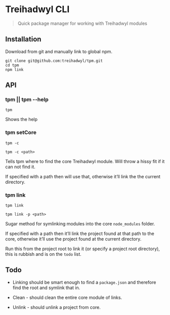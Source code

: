 # Treihadwyl CLI

> Quick package manager for working with Treihadwyl modules


## Installation

Download from git and manually link to global npm.

```
git clone git@github.com:treihadwyl/tpm.git
cd tpm
npm link
```


## API

### tpm || tpm --help

```
tpm
```

Shows the help

### tpm setCore

```
tpm -c
```

```
tpm -c <path>
```

Tells tpm where to find the core Treihadwyl module. Will throw a hissy fit if
it can not find it.

If specified with a path then will use that, otherwise it’ll link the the
current directory.

### tpm link

```
tpm link
```

```
tpm link -p <path>
```

Sugar method for symlinking modules into the core `node_modules` folder.

If specified with a path then it’ll link the project found at that path to the
core, otherwise it’ll use the project found at the current directory.

Run this from the project root to link it (or specify a project root directory),
this is rubbish and is on the `todo` list.


## Todo

* Linking should be smart enough to find a `package.json` and therefore find
the root and symlink that in.

* Clean - should clean the entire core module of links.

* Unlink - should unlink a project from core.
